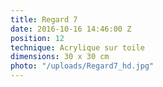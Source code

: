 ```yaml
---
title: Regard 7
date: 2016-10-16 14:46:00 Z
position: 12
technique: Acrylique sur toile
dimensions: 30 x 30 cm
photo: "/uploads/Regard7_hd.jpg"
---
```



